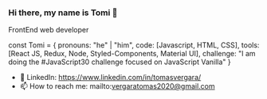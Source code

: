 ### Hi there, my name is Tomi 👋

FrontEnd web developer 

const Tomi = {
  pronouns: "he" | "him",
  code: [Javascript, HTML, CSS],
  tools: [React JS, Redux, Node, Styled-Components, Material UI],
  challenge: "I am doing the #JavaScript30 challenge focused on JavaScript Vanilla"
}


- 👀 LinkedIn: https://www.linkedin.com/in/tomasvergara/
- 📫 How to reach me: mailto:vergaratomas2020@gmail.com

